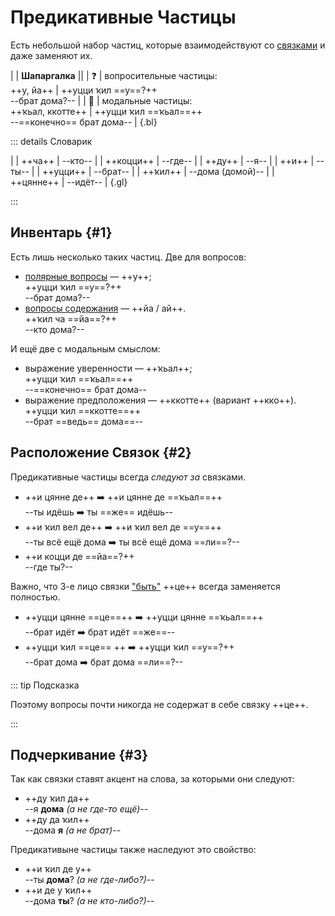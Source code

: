 # Предикативные Частицы

Есть небольшой набор частиц, которые взаимодействуют со [связками](copulas) и даже заменяют их.

|
| **Шапаргалка** ||
| ❓ | вопросительные частицы: <br>  ++у, йа++ | ++уцци ҡил ==у==?++ <br> --брат дома?-- |
| 💭 | модальные частицы: <br> ++ҡьал, ккотте++ | ++уцци ҡил ==ҡьал==++ <br> --==конечно== брат дома-- |
{.bl}

::: details Словарик

|
| ++ча++ | --кто-- |
| ++коцци++ | --где-- |
| ++ду++ | --я-- |
| ++и++ | --ты-- |
| ++уцци++ | --брат-- |
| ++ҡил++ | --дома (домой)-- |
| ++цянне++ | --идёт-- |
{.gl}

:::

## Инвентарь {#1}

Есть лишь несколько таких частиц. Две для вопросов:

- [полярные вопросы](questions#1) — ++у++;  
  ++уцци ҡил ==у==?++  
  --брат дома?--  
- [вопросы содержания](questions#2) — ++йа / ай++.  
  ++ҡил ча ==йа==?++  
  --кто дома?--

И ещё две с модальным смыслом:

- выражение уверенности — ++ҡьал++;  
  ++уцци ҡил ==ҡьал==++  
  --==конечно== брат дома--
- выражение предположения — ++ккотте++ (вариант ++кко++).  
  ++уцци ҡил ==ккотте==++  
  --брат ==ведь== дома==--

## Расположение Связок {#2}

Предикативные частицы всегда *следуют за* связками.

- ++и цянне де++ ➡️ ++и цянне де ==ҡьал==++  
  --ты идёшь ➡️ ты ==же== идёшь--
- ++и ҡил вел де++ ➡️ ++и ҡил вел де ==у==++  
  --ты всё ещё дома ➡️ ты всё ещё дома ==ли==?--
- ++и коцци де ==йа==?++  
  --где ты?--

Важно, что 3-е лицо связки ["быть"](copulas#1) ++це++ всегда заменяется полностью.

- ++уцци цянне ==це==++ ➡️ ++уцци цянне ==ҡьал==++  
  --брат идёт ➡️ брат идёт ==же==--
- ++уцци ҡил ==це== ++ ➡️ ++уцци ҡил ==у==?++  
  --брат дома ➡️ брат дома ==ли==?--

::: tip Подсказка

Поэтому вопросы почти никогда не содержат в себе связку ++це++.

:::

## Подчеркивание {#3}

Так как связки ставят акцент на слова, за которыми они следуют:

- ++ду ҡил да++  
  --я **дома** *(а не где-то ещё)*--  
- ++ду да ҡил++  
  --дома **я** *(а не брат)*--  

Предикативыне частицы также наследуют это свойство:

- ++и ҡил де у++  
  --ты **дома**? *(а не где-либо?)*--  
- ++и де у ҡил++  
  --дома **ты**? *(а не кто-либо?)*--  
